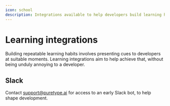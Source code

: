 ```yaml
---
icon: school
description: Integrations available to help developers build learning habits
---
```


# Learning integrations

Building repeatable learning habits involves presenting cues to developers at suitable moments. Learning integrations aim to help achieve that, without being unduly annoying to a developer.

## Slack

Contact [support@puretype.ai](mailto:support@puretype.ai) for access to an early Slack bot, to help shape development.
